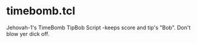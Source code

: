 # timebomb.tcl
Jehovah-1's TimeBomb TipBob Script -keeps score and tip's "Bob". Don't blow yer dick off.
